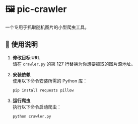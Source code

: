 # 🖼️ pic-crawler

一个专用于抓取随机图片的小型爬虫工具。

## 🔧 使用说明

1. **修改目标 URL**  
   请在 `crawler.py` 的第 127 行替换为你想要抓取的图片源地址。

2. **安装依赖**  
   使用以下命令安装所需的 Python 库：
   ```bash
   pip install requests pillow
3. **运行爬虫**  
   执行以下命令启动爬虫：
   ```bash
   python crawler.py
   ```